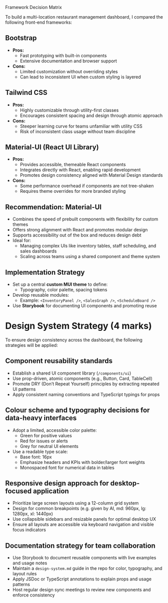 Framework Decision Matrix

To build a multi-location restaurant management dashboard, I compared the following front-end frameworks:

## Bootstrap
- **Pros:**
  - Fast prototyping with built-in components
  - Extensive documentation and browser support
- **Cons:**
  - Limited customization without overriding styles
  - Can lead to inconsistent UI when custom styling is layered

## Tailwind CSS
- **Pros:**
  - Highly customizable through utility-first classes
  - Encourages consistent spacing and design through atomic approach
- **Cons:**
  - Steeper learning curve for teams unfamiliar with utility CSS
  - Risk of inconsistent class usage without team discipline

## Material-UI (React UI Library)
- **Pros:**
  - Provides accessible, themeable React components
  - Integrates directly with React, enabling rapid development
  - Promotes design consistency aligned with Material Design standards
- **Cons:**
  - Some performance overhead if components are not tree-shaken
  - Requires theme overrides for more branded styling

## Recommendation: Material-UI
- Combines the speed of prebuilt components with flexibility for custom themes
- Offers strong alignment with React and promotes modular design
- Supports accessibility out of the box and reduces design debt
- Ideal for:
  - Managing complex UIs like inventory tables, staff scheduling, and sales dashboards
  - Scaling across teams using a shared component and theme system

## Implementation Strategy
- Set up a central **custom MUI theme** to define:
  - Typography, color palette, spacing tokens
- Develop reusable modules:
  - Example: `<InventoryPanel />`, `<SalesGraph />`, `<ScheduleBoard />`
- Use **Storybook** for documenting UI components and promoting reuse

# Design System Strategy (4 marks)

To ensure design consistency across the dashboard, the following strategies will be applied:

## Component reusability standards
- Establish a shared UI component library (`/components/ui`)
- Use prop-driven, atomic components (e.g., Button, Card, TableCell)
- Promote DRY (Don’t Repeat Yourself) principles by extracting repeated UI patterns
- Apply consistent naming conventions and TypeScript typings for props

## Colour scheme and typography decisions for data-heavy interfaces
- Adopt a limited, accessible color palette:
  - Green for positive values
  - Red for issues or alerts
  - Grey for neutral UI elements
- Use a readable type scale:
  - Base font: 16px
  - Emphasize headers and KPIs with bolder/larger font weights
  - Monospaced font for numerical data in tables

## Responsive design approach for desktop-focused application
- Prioritize large screen layouts using a 12-column grid system
- Design for common breakpoints (e.g. given by AI, md: 960px, lg: 1280px, xl: 1440px)
- Use collapsible sidebars and resizable panels for optimal desktop UX
- Ensure all layouts are accessible via keyboard navigation and visible focus indicators

## Documentation strategy for team collaboration
- Use Storybook to document reusable components with live examples and usage notes
- Maintain a `design-system.md` guide in the repo for color, typography, and layout rules
- Apply JSDoc or TypeScript annotations to explain props and usage patterns
- Host regular design sync meetings to review new components and enforce consistency
